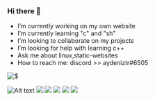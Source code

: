 ### Hi there 👋

- I’m currently working on my own website
- I’m currently learning "c" and "sh"
- I’m looking to collaborate on my projects
- I’m looking for help with learning c++
- Ask me about linux,static-websites
- How to reach me: discord >> aydeniztr#6505

![$](https://github-readme-stats.vercel.app/api?username=Aydeniztr&hide_border=true&show_icons=true&theme=tokyonight)

![Alt text](https://spotify-recently-played-readme.vercel.app/api?user=31mv4d4jgmfruly4n4nuqxya2iuy&width=1000&count=4)
![](https://github-profile-summary-cards.vercel.app/api/cards/profile-details?username=HTG-YT&theme=github_dark)
![](https://github-profile-summary-cards.vercel.app/api/cards/repos-per-language?username=HTG-YT&theme=github_dark)
![](https://github-profile-summary-cards.vercel.app/api/cards/most-commit-language?username=HTG-YT&theme=github_dark)
![](https://github-profile-summary-cards.vercel.app/api/cards/stats?username=HTG-YT&theme=github_dark)
![](https://github-profile-summary-cards.vercel.app/api/cards/productive-time?username=HTG-YT&theme=github_dark)
<!--

**Aydeniztr/Aydeniztr** is a ✨ _special_ ✨ repository because its `README.md` (this file) appears on your GitHub profile.

Here are some ideas to get you started:
 

-->
